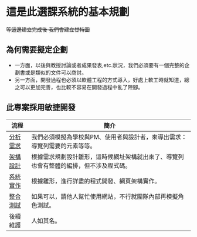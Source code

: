 # 這是此選課系統的基本規劃
~~等這邊建立完成後 我們會建立甘特圖~~

## 為何需要擬定企劃
* 一方面，以後與教授討論或者成果發表,etc.狀況，我們必須要有一個完整的企劃書或是類似的文件可以商討。
* 另一方面，開發過程也必須以軟體工程的方式導入，好處上軟工時就知道，總之可以更加完善，也比較不容易在開發過程中亂了陣腳。

## 此專案採用敏捷開發
流程|簡介
-------|---------
[分析需求](./requirement.md)|我們必須模擬為學校與PM、使用者與設計者，來導出需求：導覽列需要的元素等等。
[架構設計](./design.md)|根據需求規劃設計雛形，這時候網址架構就出來了、導覽列也會有整體的編排，但不涉及程式碼。
[系統實作](./implement.md)|根據雛形，進行詳盡的程式開發、網頁架構實作。
[整合測試](./test.md)|如果可以，請他人幫忙使用網站，不行就團隊內部再模擬角色測試。
後續維護|人如其名。
